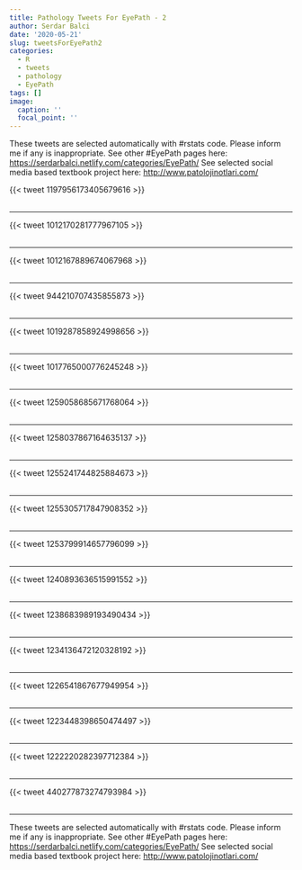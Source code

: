 ```yaml
---
title: Pathology Tweets For EyePath - 2
author: Serdar Balci
date: '2020-05-21'
slug: tweetsForEyePath2
categories:
  - R
  - tweets
  - pathology
  - EyePath
tags: []
image:
  caption: ''
  focal_point: ''
---
```



These tweets are selected automatically with #rstats code. Please inform me if any is inappropriate.
See other #EyePath pages here: https://serdarbalci.netlify.com/categories/EyePath/ 
See selected social media based textbook project here: http://www.patolojinotlari.com/

{{< tweet 1197956173405679616 >}}
<br>
<br>
<hr>
{{< tweet 1012170281777967105 >}}
<br>
<br>
<hr>
{{< tweet 1012167889674067968 >}}
<br>
<br>
<hr>
{{< tweet 944210707435855873 >}}
<br>
<br>
<hr>
{{< tweet 1019287858924998656 >}}
<br>
<br>
<hr>
{{< tweet 1017765000776245248 >}}
<br>
<br>
<hr>
{{< tweet 1259058685671768064 >}}
<br>
<br>
<hr>
{{< tweet 1258037867164635137 >}}
<br>
<br>
<hr>
{{< tweet 1255241744825884673 >}}
<br>
<br>
<hr>
{{< tweet 1255305717847908352 >}}
<br>
<br>
<hr>
{{< tweet 1253799914657796099 >}}
<br>
<br>
<hr>
{{< tweet 1240893636515991552 >}}
<br>
<br>
<hr>
{{< tweet 1238683989193490434 >}}
<br>
<br>
<hr>
{{< tweet 1234136472120328192 >}}
<br>
<br>
<hr>
{{< tweet 1226541867677949954 >}}
<br>
<br>
<hr>
{{< tweet 1223448398650474497 >}}
<br>
<br>
<hr>
{{< tweet 1222220282397712384 >}}
<br>
<br>
<hr>
{{< tweet 440277873274793984 >}}
<br>
<br>
<hr>


These tweets are selected automatically with #rstats code. Please inform me if any is inappropriate.
See other #EyePath pages here: https://serdarbalci.netlify.com/categories/EyePath/ 
See selected social media based textbook project here: http://www.patolojinotlari.com/

